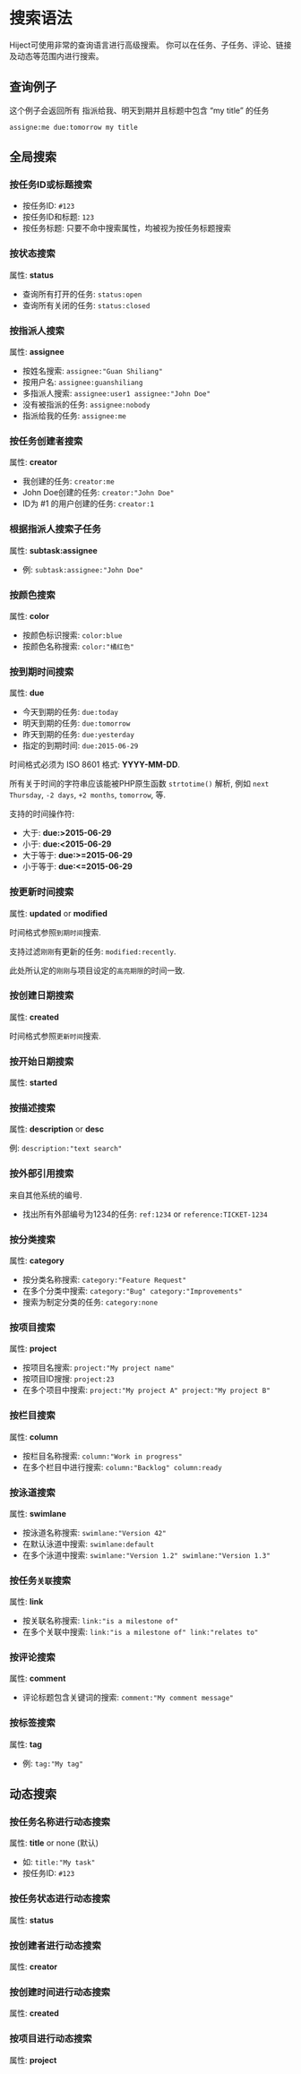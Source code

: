 搜索语法
=======

Hiject可使用非常的查询语言进行高级搜索。 
你可以在任务、子任务、评论、链接及动态等范围内进行搜索。

查询例子
-------

这个例子会返回所有 指派给我、明天到期并且标题中包含 “my title” 的任务

```
assigne:me due:tomorrow my title
```

全局搜索
-------

### 按任务ID或标题搜索

- 按任务ID: `#123`
- 按任务ID和标题: `123`
- 按任务标题: 只要不命中搜索属性，均被视为按任务标题搜索

### 按状态搜索

属性: **status**

- 查询所有打开的任务: `status:open`
- 查询所有关闭的任务: `status:closed`

### 按指派人搜索

属性: **assignee**

- 按姓名搜索: `assignee:"Guan Shiliang"`
- 按用户名: `assignee:guanshiliang`
- 多指派人搜索: `assignee:user1 assignee:"John Doe"`
- 没有被指派的任务: `assignee:nobody`
- 指派给我的任务: `assignee:me`

### 按任务创建者搜索

属性: **creator**

- 我创建的任务: `creator:me`
- John Doe创建的任务: `creator:"John Doe"`
- ID为 #1 的用户创建的任务: `creator:1`

### 根据指派人搜索子任务

属性: **subtask:assignee**

- 例: `subtask:assignee:"John Doe"`

### 按颜色搜索

属性: **color**

- 按颜色标识搜索: `color:blue`
- 按颜色名称搜索: `color:"橘红色"`

### 按到期时间搜索

属性: **due**

- 今天到期的任务: `due:today`
- 明天到期的任务: `due:tomorrow`
- 昨天到期的任务: `due:yesterday`
- 指定的到期时间: `due:2015-06-29`

时间格式必须为 ISO 8601 格式: **YYYY-MM-DD**.

所有关于时间的字符串应该能被PHP原生函数 `strtotime()` 解析, 例如 `next Thursday`, `-2 days`, `+2 months`, `tomorrow`, 等.

支持的时间操作符:

- 大于: **due:>2015-06-29**
- 小于: **due:<2015-06-29**
- 大于等于: **due:>=2015-06-29**
- 小于等于: **due:<=2015-06-29**

### 按更新时间搜索

属性: **updated** or **modified**

时间格式参照`到期时间`搜索.

支持过滤`刚刚`有更新的任务: `modified:recently`.

此处所认定的`刚刚`与项目设定的`高亮期限`的时间一致.

### 按创建日期搜索

属性: **created**

时间格式参照`更新时间`搜索.

### 按开始日期搜索

属性: **started**

### 按描述搜索

属性: **description** or **desc**

例: `description:"text search"`

### 按外部引用搜索

来自其他系统的编号.

- 找出所有外部编号为1234的任务: `ref:1234` or `reference:TICKET-1234`

### 按分类搜索

属性: **category**

- 按分类名称搜索: `category:"Feature Request"`
- 在多个分类中搜索: `category:"Bug" category:"Improvements"`
- 搜索为制定分类的任务: `category:none`

### 按项目搜索

属性: **project**

- 按项目名搜索: `project:"My project name"`
- 按项目ID搜搜: `project:23`
- 在多个项目中搜索: `project:"My project A" project:"My project B"`

### 按栏目搜索

属性: **column**

- 按栏目名称搜索: `column:"Work in progress"`
- 在多个栏目中进行搜索: `column:"Backlog" column:ready`

### 按泳道搜索

属性: **swimlane**

- 按泳道名称搜索: `swimlane:"Version 42"`
- 在默认泳道中搜索: `swimlane:default`
- 在多个泳道中搜索: `swimlane:"Version 1.2" swimlane:"Version 1.3"`

### 按任务`关联`搜索

属性: **link**

- 按关联名称搜索: `link:"is a milestone of"`
- 在多个关联中搜索: `link:"is a milestone of" link:"relates to"`

### 按评论搜索

属性: **comment**

- 评论标题包含关键词的搜索: `comment:"My comment message"`

### 按标签搜索

属性: **tag**

- 例: `tag:"My tag"`

动态搜索
-------

### 按任务名称进行动态搜索

属性: **title** or none (默认)

- 如: `title:"My task"`
- 按任务ID: `#123`

### 按任务状态进行动态搜索

属性: **status**

### 按创建者进行动态搜索

属性: **creator**

### 按创建时间进行动态搜索

属性: **created**

### 按项目进行动态搜索

属性: **project**
